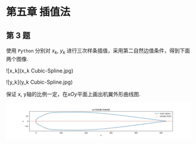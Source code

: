 # 第五章 插值法

## 第 3 题

使用 `Python` 分别对 $x_k$, $y_k$ 进行三次样条插值，采用第二自然边值条件，得到下面两个图像.

![x_k](x_k Cubic-Spline.jpg)

![y_k](y_k Cubic-Spline.jpg)

保证 x, y轴的比例一定，在$xOy$平面上画出机翼外形曲线图.

![xOy](xOy平面机翼外形曲线图.jpg)

